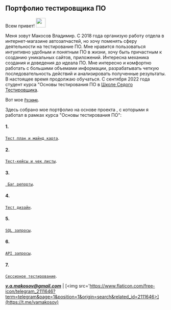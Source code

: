 



## Портфолио тестировщика ПО 

 Всем привет!
  <img src="https://media.giphy.com/media/hvRJCLFzcasrR4ia7z/giphy.gif" width="30px"/>
</h1>
 

Меня зовут Макосов Владимир. 
 C 2018 года организую работу отдела в интернет-магазине автозапчастей, но хочу поменять сферу деятельности на тестирование ПО.
Мне нравится пользоваться интуитивно удобным и понятным ПО в жизни, хочу быть причастным к созданию уникальных сайтов, приложений. Интересна механика создания и доведения до идеала ПО.
Мне интересно и комфортно работать с большими объемами информации, разрабатывать четкую последовательность действий и анализировать полученные результаты.
В настоящее время продолжаю обучаться.
С сентября 2022 года студент курса "Основы тестирования ПО в [Школе Седого Тестировщика](https://sedtest-school.ru/).

Вот мое [```Резюме```](https://novosibirsk.hh.ru/resume/f5d03206ff0b8314160039ed1f6e726a4b596d). 



Здесь собрано мое портфолио на основе проекта , с которыми я работал в рамках курса "Основы тестирования ПО":
 
 #### 1. 
 [```Тест план и майнд карта```](https://docs.google.com/spreadsheets/d/17ct-j2xUs0r2bOyAvmSR40z9K5AIngSeAuoDz002-GM/edit#gid=1099382375).
 #### 2. 
 [```Тест-кейсы и чек листы```](https://docs.google.com/spreadsheets/d/1kNVEC6DmQ-4eW3KGv5gtnpcPsZzldFTSqxwtw7L3nN0/edit#gid=162382526).
 #### 3. 
 [``` Баг репорты```](https://docs.google.com/spreadsheets/d/1od50aSlSG6OdndgELfLuLPidYfcbAu4klpviIQdBwjo/edit#gid=507817152).
 #### 4. 
 [```Тест дизайн```](https://docs.google.com/spreadsheets/d/1PAHORjy-yOKeuwwnIgOsQ06iW84o8S94kY2E7MKG3lE/edit#gid=569724902).
 #### 5. 
 [```SQL запросы```](https://docs.google.com/spreadsheets/d/11xZBE01WkpvuLIxpm7ZQa4Mp4AVqM64VwayhV_QI0YA/edit#gid=1354998212). 
 #### 6. 
 [```API запросы```](https://docs.google.com/spreadsheets/d/1apPxHsBzREPKfYZOL4MWwy4nWjjSw77NW6S_gmiw6jk/edit#gid=816199452).
 #### 7. 
 [```Сессионое тестирование```](https://docs.google.com/spreadsheets/d/13PlN6IOCcTalMaw4tXNEDQ-dlvMM7IYXPmWr6tiByY8/edit#gid=1755086950).
 
 ***<v.a.makosov@gmail.com>*** | [<img src='https://www.flaticon.com/free-icon/telegram_2111646?term=telegram&page=1&position=1&origin=search&related_id=2111646>](https://t.me/vamakosov)  

 
